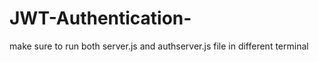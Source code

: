 # JWT-Authentication-

make sure to run both server.js and authserver.js file in different terminal 
